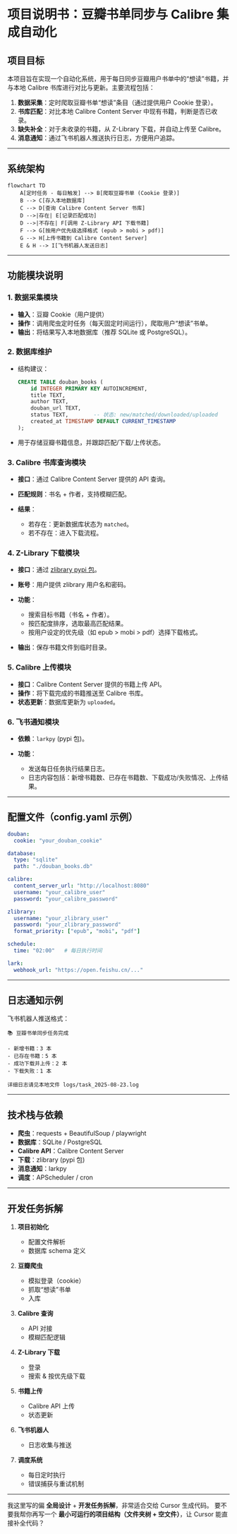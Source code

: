 # 项目说明书：豆瓣书单同步与 Calibre 集成自动化

## 项目目标

本项目旨在实现一个自动化系统，用于每日同步豆瓣用户书单中的“想读”书籍，并与本地 Calibre 书库进行对比与更新。主要流程包括：

1. **数据采集**：定时爬取豆瓣书单“想读”条目（通过提供用户 Cookie 登录）。
2. **书库匹配**：对比本地 Calibre Content Server 中现有书籍，判断是否已收录。
3. **缺失补全**：对于未收录的书籍，从 Z-Library 下载，并自动上传至 Calibre。
4. **消息通知**：通过飞书机器人推送执行日志，方便用户追踪。

---

## 系统架构

```mermaid
flowchart TD
    A[定时任务 - 每日触发] --> B[爬取豆瓣书单 (Cookie 登录)]
    B --> C[存入本地数据库]
    C --> D[查询 Calibre Content Server 书库]
    D -->|存在| E[记录匹配成功]
    D -->|不存在| F[调用 Z-Library API 下载书籍]
    F --> G[按用户优先级选择格式 (epub > mobi > pdf)]
    G --> H[上传书籍到 Calibre Content Server]
    E & H --> I[飞书机器人发送日志]
```

---

## 功能模块说明

### 1. 数据采集模块

* **输入**：豆瓣 Cookie（用户提供）
* **操作**：调用爬虫定时任务（每天固定时间运行），爬取用户“想读”书单。
* **输出**：将结果写入本地数据库（推荐 SQLite 或 PostgreSQL）。

### 2. 数据库维护

* 结构建议：

  ```sql
  CREATE TABLE douban_books (
      id INTEGER PRIMARY KEY AUTOINCREMENT,
      title TEXT,
      author TEXT,
      douban_url TEXT,
      status TEXT,        -- 状态: new/matched/downloaded/uploaded
      created_at TIMESTAMP DEFAULT CURRENT_TIMESTAMP
  );
  ```
* 用于存储豆瓣书籍信息，并跟踪匹配/下载/上传状态。

### 3. Calibre 书库查询模块

* **接口**：通过 Calibre Content Server 提供的 API 查询。
* **匹配规则**：书名 + 作者，支持模糊匹配。
* **结果**：

  * 若存在：更新数据库状态为 `matched`。
  * 若不存在：进入下载流程。

### 4. Z-Library 下载模块

* **接口**：通过 [zlibrary pypi 包](https://pypi.org/project/zlibrary/)。
* **账号**：用户提供 zlibrary 用户名和密码。
* **功能**：

  * 搜索目标书籍（书名 + 作者）。
  * 按匹配度排序，选取最高匹配结果。
  * 按用户设定的优先级（如 epub > mobi > pdf）选择下载格式。
* **输出**：保存书籍文件到临时目录。

### 5. Calibre 上传模块

* **接口**：Calibre Content Server 提供的书籍上传 API。
* **操作**：将下载完成的书籍推送至 Calibre 书库。
* **状态更新**：数据库更新为 `uploaded`。

### 6. 飞书通知模块

* **依赖**：`larkpy` (pypi 包)。
* **功能**：

  * 发送每日任务执行结果日志。
  * 日志内容包括：新增书籍数、已存在书籍数、下载成功/失败情况、上传结果。

---

## 配置文件（config.yaml 示例）

```yaml
douban:
  cookie: "your_douban_cookie"

database:
  type: "sqlite"
  path: "./douban_books.db"

calibre:
  content_server_url: "http://localhost:8080"
  username: "your_calibre_user"
  password: "your_calibre_password"

zlibrary:
  username: "your_zlibrary_user"
  password: "your_zlibrary_password"
  format_priority: ["epub", "mobi", "pdf"]

schedule:
  time: "02:00"   # 每日执行时间

lark:
  webhook_url: "https://open.feishu.cn/..."

```

---

## 日志通知示例

飞书机器人推送格式：

```
📚 豆瓣书单同步任务完成

- 新增书籍：3 本
- 已存在书籍：5 本
- 成功下载并上传：2 本
- 下载失败：1 本

详细日志请见本地文件 logs/task_2025-08-23.log
```

---

## 技术栈与依赖

* **爬虫**：requests + BeautifulSoup / playwright
* **数据库**：SQLite / PostgreSQL
* **Calibre API**：Calibre Content Server
* **下载**：zlibrary (pypi 包)
* **消息通知**：larkpy
* **调度**：APScheduler / cron

---

## 开发任务拆解

1. **项目初始化**

   * 配置文件解析
   * 数据库 schema 定义
2. **豆瓣爬虫**

   * 模拟登录（cookie）
   * 抓取“想读”书单
   * 入库
3. **Calibre 查询**

   * API 对接
   * 模糊匹配逻辑
4. **Z-Library 下载**

   * 登录
   * 搜索 & 按优先级下载
5. **书籍上传**

   * Calibre API 上传
   * 状态更新
6. **飞书机器人**

   * 日志收集与推送
7. **调度系统**

   * 每日定时执行
   * 错误捕获与重试机制

---

我这里写的偏 **全局设计** + **开发任务拆解**，非常适合交给 Cursor 生成代码。
要不要我帮你再写一个 **最小可运行的项目结构（文件夹树 + 空文件）**，让 Cursor 能直接补全代码？
